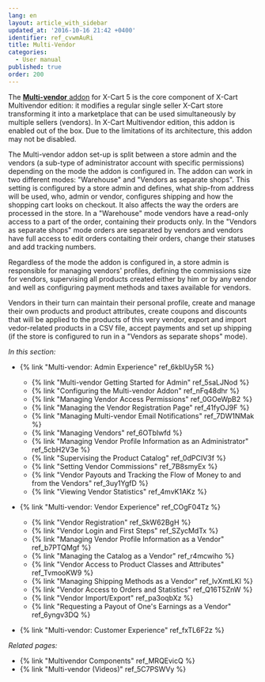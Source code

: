 ```yaml
---
lang: en
layout: article_with_sidebar
updated_at: '2016-10-16 21:42 +0400'
identifier: ref_cvwmAuRi
title: Multi-Vendor
categories:
  - User manual
published: true
order: 200
---
```

The [**Multi-vendor** addon](https://market.x-cart.com/addons/suppliers-multivendors.html "Multi-Vendor") for X-Cart 5 is the core component of X-Cart Multivendor edition: it modifies a regular single seller X-Cart store transforming it into a marketplace that can be used simultaneously by multiple sellers (vendors). In X-Cart Multivendor edition, this addon is enabled out of the box. Due to the limitations of its architecture, this addon may not be disabled.

The Multi-vendor addon set-up is split between a store admin and the vendors (a sub-type of administrator account with specific permissions) depending on the mode the addon is configured in. The addon can work in two different modes: "Warehouse" and "Vendors as separate shops". This setting is configured by a store admin and defines, what ship-from address will be used, who, admin or vendor, configures shipping and how the shopping cart looks on checkout. It also affects the way the orders are processed in the store. In a "Warehouse" mode vendors have a read-only access to a part of the order, containing their products only. In the "Vendors as separate shops" mode orders are separated by vendors and vendors have full access to edit orders contaiting their orders, change their statuses and add tracking numbers.

Regardless of the mode the addon is configured in, a store admin is responsible for managing vendors' profiles, defining the commissions size for vendors, supervising all products created either by him or by any vendor and well as configuring payment methods and taxes available for vendors.

Vendors in their turn can maintain their personal profile, create and manage their own products and product attributes, create coupons and discounts that will be applied to the products of this very vendor, export and import vedor-related products in a CSV file, accept payments and set up shipping (if the store is configured to run in a "Vendors as separate shops" mode).

_In this section:_

*   {% link "Multi-vendor: Admin Experience" ref_6kbIUy5R %}
    *   {% link "Multi-vendor Getting Started for Admin" ref_5saLJNod %}
    *   {% link "Configuring the Multi-vendor Addon" ref_nFq48dhr %}
    *   {% link "Managing Vendor Access Permissions" ref_0GOeWpB2 %}
    *   {% link "Managing the Vendor Registration Page" ref_41fyOJ9F %}
    *   {% link "Managing Multi-vendor Email Notifications" ref_7DW1NMak %}
    *   {% link "Managing Vendors" ref_6OTbIwfd %}
    *   {% link "Managing Vendor Profile Information as an Administrator" ref_5cbH2V3e %}
    *   {% link "Supervising the Product Catalog" ref_0dPCIV3f %}
    *   {% link "Setting Vendor Commissions" ref_7B8smyEx %}
    *   {% link "Vendor Payouts and Tracking the Flow of Money to and from the Vendors" ref_3uy1YgfD %}
    *   {% link "Viewing Vendor Statistics" ref_4mvK1AKz %}

*   {% link "Multi-vendor: Vendor Experience" ref_COgF04Tz %}
    *   {% link "Vendor Registration" ref_SkW62BgH %}
    *   {% link "Vendor Login and First Steps" ref_SZycMdTx %}
    *   {% link "Managing Vendor Profile Information as a Vendor" ref_b7PTQMgf %}
    *   {% link "Managing the Catalog as a Vendor" ref_r4mcwiho %}
    *   {% link "Vendor Access to Product Classes and Attributes" ref_TvmooKW9 %}
    *   {% link "Managing Shipping Methods as a Vendor" ref_IvXmtLKI %}
    *   {% link "Vendor Access to Orders and Statistics" ref_Q16T5ZnW %}
    *   {% link "Vendor Import/Export" ref_pa3oqbXz %}
    *   {% link "Requesting a Payout of One's Earnings as a Vendor" ref_6yngv3DQ %}

*   {% link "Multi-vendor: Customer Experience" ref_fxTL6F2z %}

_Related pages:_

*   {% link "Multivendor Components" ref_MRQEvicQ %}
*   {% link "Multi-vendor (Videos)" ref_5C7PSWVy %}
